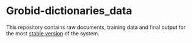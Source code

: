 # Grobid-dictionaries_data

This repository contains raw documents, training data and final output for the most [stable version](https://traces1.inria.fr/grobid-dictionaries/) of the system.